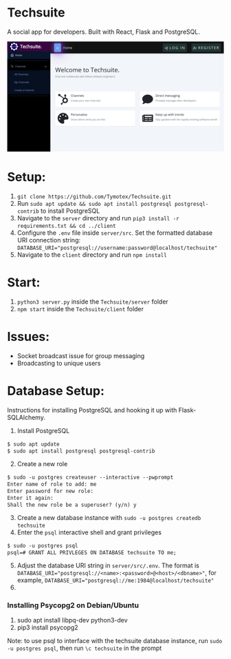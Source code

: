 # Techsuite
A social app for developers. Built with React, Flask and PostgreSQL.

<img src="./images/techsuite-home-1.png"></img>

# Setup:
1. `git clone https://github.com/Tymotex/Techsuite.git`
2. Run `sudo apt update && sudo apt install postgresql postgresql-contrib` to install PostgreSQL 
3. Navigate to the `server` directory and run `pip3 install -r requirements.txt && cd ../client`
4. Configure the `.env` file inside `server/src`. Set the formatted database URI connection string: `DATABASE_URI="postgresql://username:password@localhost/techsuite"`
5. Navigate to the `client` directory and run `npm install`

# Start:
1. `python3 server.py` inside the `Techsuite/server` folder
2. `npm start` inside the `Techsuite/client` folder

# Issues:
- Socket broadcast issue for group messaging
- Broadcasting to unique users

# Database Setup:
Instructions for installing PostgreSQL and hooking it up with Flask-SQLAlchemy.
1. Install PostgreSQL
```
$ sudo apt update
$ sudo apt install postgresql postgresql-contrib
```
2. Create a new role
```
$ sudo -u postgres createuser --interactive --pwprompt
Enter name of role to add: me
Enter password for new role: 
Enter it again: 
Shall the new role be a superuser? (y/n) y
```
3. Create a new database instance with ```sudo -u postgres createdb techsuite```
4. Enter the ```psql``` interactive shell and grant privileges
```
$ sudo -u postgres psql
psql=# GRANT ALL PRIVLEGES ON DATABASE techsuite TO me;
```
5. Adjust the database URI string in ```server/src/.env```. The format is ```DATABASE_URI="postgresql://<name>:<password>@<host>/<dbname>"```, for example, ```DATABASE_URI="postgresql://me:1984@localhost/techsuite"```
6. 

### Installing Psycopg2 on Debian/Ubuntu
1. sudo apt install libpq-dev python3-dev
2. pip3 install psycopg2


Note: to use psql to interface with the techsuite database instance, run `sudo -u postgres psql`, then run `\c techsuite` in the prompt

